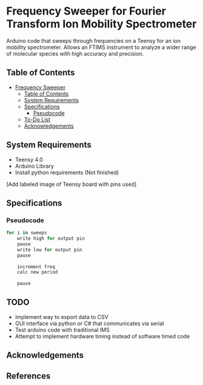 # Frequency Sweeper for Fourier Transform Ion Mobility Spectrometer
Arduino code that sweeps through frequencies on a Teensy for an ion mobility spectrometer. Allows an FTIMS instrument to analyze a wider range of molecular species with high accuracy and precision. 
## Table of Contents
- [Frequency Sweeper](#Frequency-Sweeper-for-Fourier-Transform-Ion-Mobility-Spectrometer)
	- [Table of Contents](#table-of-contents)
	- [System Requirements](#system-requirements)  
	- [Specifications](#specifications)
		- [Pseudocode](#pseudocode)
  	- [To-Do List](#todo)
  	- [Acknowledgements](#acknowledgements)

## System Requirements
- Teensy 4.0
- Arduino Library
- Install python requirements (Not finished)

[Add labeled image of Teensy board with pins used]

## Specifications
### Pseudocode
```python
for i in sweeps
	write high for output pin
	pause
	write low for output pin
	pause
	
	increment freq
	calc new period 
	
	pause
```

## TODO
- Implement way to export data to CSV
- GUI interface via python or C# that communicates via serial
- Test arduino code with traditional IMS 
- Attempt to implement hardware timing instead of software timed code


## Acknowledgements



## References
